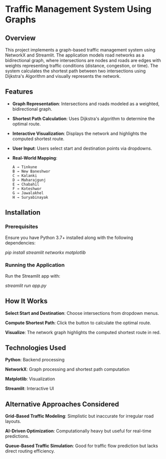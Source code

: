 # Traffic Management System Using Graphs

## Overview
This project implements a graph-based traffic management system using NetworkX and Streamlit. The application models road networks as a bidirectional graph, where intersections are nodes and roads are edges with weights representing traffic conditions (distance, congestion, or time). The system calculates the shortest path between two intersections using Dijkstra's Algorithm and visually represents the network.

## Features
- **Graph Representation**: Intersections and roads modeled as a weighted, bidirectional graph.
- **Shortest Path Calculation**: Uses Dijkstra's algorithm to determine the optimal route.
- **Interactive Visualization**: Displays the network and highlights the computed shortest route.
- **User Input**: Users select start and destination points via dropdowns.
- **Real-World Mapping**:

      A → Tinkune
      B → New Baneshwor
      C → Kalanki
      D → Maharajgunj
      E → Chabahil
      F → Koteshwor
      G → Jawalakhel
      H → Suryabinayak

## Installation
### Prerequisites
Ensure you have Python 3.7+ installed along with the following dependencies:

_pip install streamlit networkx matplotlib_

### Running the Application
Run the Streamlit app with:

_streamlit run app.py_

## How It Works

**Select Start and Destination**: Choose intersections from dropdown menus.

**Compute Shortest Path**: Click the button to calculate the optimal route.

**Visualize**: The network graph highlights the computed shortest route in red.

## Technologies Used

**Python**: Backend processing

**NetworkX**: Graph processing and shortest path computation

**Matplotlib**: Visualization

**Streamlit**: Interactive UI


## Alternative Approaches Considered

**Grid-Based Traffic Modeling**: Simplistic but inaccurate for irregular road layouts.

**AI-Driven Optimization**: Computationally heavy but useful for real-time predictions.

**Queue-Based Traffic Simulation**: Good for traffic flow prediction but lacks direct routing efficiency.

